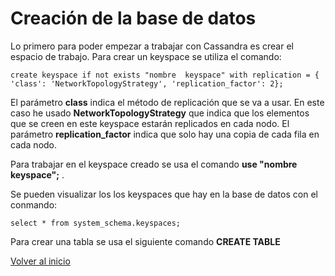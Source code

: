 # Creación de la base de datos

Lo primero para poder empezar a trabajar con Cassandra es crear el espacio de trabajo. Para crear un keyspace se utiliza el comando:

`create keyspace if not exists "nombre  keyspace" with replication = { 'class': 'NetworkTopologyStrategy', 'replication_factor': 2};`

El parámetro **class** indica el método de replicación que se va a usar. En este caso he usado **NetworkTopologyStrategy** que indica que los elementos que se creen en este keyspace estarán replicados en cada nodo. El parámetro **replication_factor** indica que solo hay una copia de cada fila en cada nodo.

Para trabajar en el keyspace creado se usa el comando **use "nombre keyspace";** .

Se pueden visualizar los los keyspaces que hay en la base de datos con el conmando:

`select * from system_schema.keyspaces;`

Para crear una tabla se usa el siguiente comando **CREATE TABLE**

[ Volver al inicio ](https://github.com/oscarmb99/Cassandra/blob/main/README.md)
